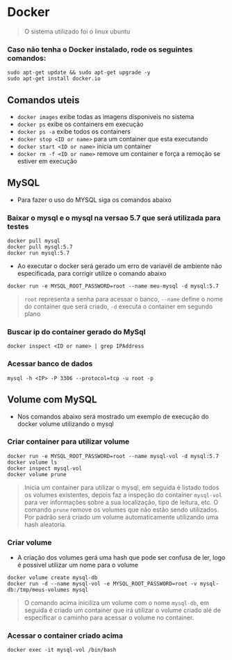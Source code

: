 # Docker

> O sistema utilizado foi o linux ubuntu

### Caso não tenha o Docker instalado, rode os seguintes comandos:

```
sudo apt-get update && sudo apt-get upgrade -y
sudo apt-get install docker.io
```

## Comandos uteis

- `docker images` exibe todas as imagens disponiveis no sistema
- `docker ps` exibe os containers em execução
- `docker ps -a` exibe todos os containers
- `docker stop <ID or name>` para um container que esta executando
- `docker start <ID or name>` inicia um container
- `docker rm -f <ID or name>` remove um container e força a remoção se estiver em execução

## MySQL

- Para fazer o uso do MYSQL siga os comandos abaixo

### Baixar o mysql e o mysql na versao 5.7 que será utilizada para testes

```
docker pull mysql
docker pull mysql:5.7
docker run mysql:5.7
```

- Ao executar o docker será gerado um erro de variavél de ambiente não especificada, para corrigir utilize o comando abaixo

```
docker run -e MYSQL_ROOT_PASSWORD=root --name meu-mysql -d mysql:5.7
```

> `root` representa a senha para acessar o banco, `--name` define o nome do container que será criado, `-d` executa o container em segundo plano

### Buscar ip do container gerado do MySql

```
docker inspect <ID or name> | grep IPAddress
```

### Acessar banco de dados

```
mysql -h <IP> -P 3306 --protocol=tcp -u root -p
```

## Volume com MySQL

- Nos comandos abaixo será mostrado um exemplo de execução do docker volume utilizando o mysql

### Criar container para utilizar volume

```
docker run -e MYSQL_ROOT_PASSWORD=root --name mysql-vol -d mysql:5.7
docker volume ls
docker inspect mysql-vol
docker volume prune
```

> Inicia um container para utilizar o mysql, em seguida é listado todos os volumes existentes, depois faz a inspeção do container `mysql-vol` para ver informações sobre a sua localização, tipo de leitura, etc. O comando `prune` remove os volumes que não estão sendo utilizados. Por padrão será criado um volume automaticamente utilizando uma hash aleatoria.

### Criar volume

- A criação dos volumes gerá uma hash que pode ser confusa de ler, logo é possivel utilizar um nome para o volume

```
docker volume create mysql-db
docker run -d --name mysql-vol -e MYSQL_ROOT_PASSWORD=root -v mysql-db:/tmp/meus-volumes mysql
```

> O comando acima iniciliza um volume com o nome `mysql-db`, em seguida é criado um container que irá utilizar o volume criado alé de especificar o caminho para acessar o volume no container.

### Acessar o container criado acima

```
docker exec -it mysql-vol /bin/bash
```

